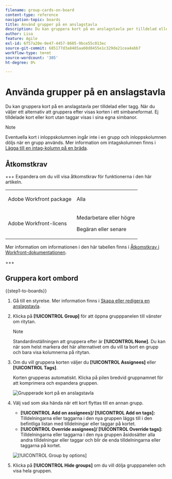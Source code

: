 ```yaml
---
filename: group-cards-on-board
content-type: reference
navigation-topic: boards
title: Använd grupper på en anslagstavla
description: Du kan gruppera kort på en anslagstavla per tilldelad eller tagg. När du väljer ett alternativ att gruppera efter visas korten i ett simbaneformat.
author: Lisa
feature: Agile
exl-id: 6f57a20e-0e47-4457-8605-9bce55c013ec
source-git-commit: 685177d3a8485aa60d8455e1c329de21cea4abb7
workflow-type: tm+mt
source-wordcount: '305'
ht-degree: 0%

---
```


# Använda grupper på en anslagstavla

Du kan gruppera kort på en anslagstavla per tilldelad eller tagg. När du väljer ett alternativ att gruppera efter visas korten i ett simbaneformat. Ej tilldelade kort eller kort utan taggar visas i sina egna simbanor.

>[!NOTE]
>
>Eventuella kort i inloppskolumnen ingår inte i en grupp och inloppskolumnen döljs när en grupp används. Mer information om intagskolumnen finns i [Lägga till en intag-kolumn på en bräda](/help/quicksilver/agile/use-boards-agile-planning-tools/add-intake-column-to-board.md).

## Åtkomstkrav

+++ Expandera om du vill visa åtkomstkrav för funktionerna i den här artikeln.

<table style="table-layout:auto"> 
 <col> 
 <col> 
 <tbody> 
  <tr> 
   <td role="rowheader">Adobe Workfront package</td> 
   <td> <p>Alla</p> </td> 
  </tr> 
  <tr> 
   <td role="rowheader">Adobe Workfront-licens</td> 
   <td> 
   <p>Medarbetare eller högre</p> 
   <p>Begäran eller senare</p>
   </td> 
  </tr> 
 </tbody> 
</table>

Mer information om informationen i den här tabellen finns i [Åtkomstkrav i Workfront-dokumentationen](/help/quicksilver/administration-and-setup/add-users/access-levels-and-object-permissions/access-level-requirements-in-documentation.md).

+++

## Gruppera kort ombord

{{step1-to-boards}}

1. Gå till en styrelse. Mer information finns i [Skapa eller redigera en anslagstavla](../../agile/get-started-with-boards/create-edit-board.md).
1. Klicka på **[!UICONTROL Group]** för att öppna grupppanelen till vänster om ritytan.

   >[!NOTE]
   >
   >Standardinställningen att gruppera efter är **[!UICONTROL None]**. Du kan när som helst markera det här alternativet om du vill ta bort en grupp och bara visa kolumnerna på ritytan.

1. Om du vill gruppera korten väljer du **[!UICONTROL Assignees]** eller **[!UICONTROL Tags]**.

   Korten grupperas automatiskt. Klicka på pilen bredvid gruppnamnet för att komprimera och expandera gruppen.

   ![Grupperade kort på en anslagstavla](assets/group-by-assignee.png)

1. Välj vad som ska hända när ett kort flyttas till en annan grupp.

   * **[!UICONTROL Add on assignees]/ [!UICONTROL Add on tags]:** Tilldelningarna eller taggarna i den nya gruppen läggs till i den befintliga listan med tilldelningar eller taggar på kortet.
   * **[!UICONTROL Override assignees]/ [!UICONTROL Override tags]:** Tilldelningarna eller taggarna i den nya gruppen åsidosätter alla andra tilldelningar eller taggar och blir de enda tilldelningarna eller taggarna på kortet.

   ![[!UICONTROL Group by options]](assets/group-by-rail.png)

1. Klicka på **[!UICONTROL Hide groups]** om du vill dölja grupppanelen och visa hela gruppen.
